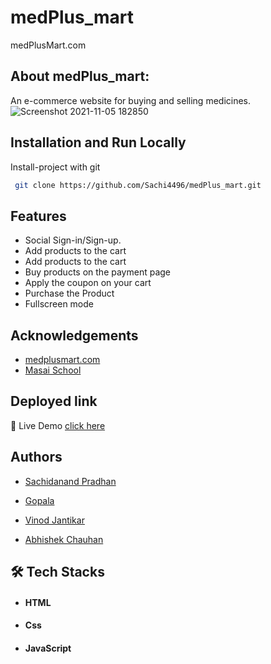 # medPlus_mart
medPlusMart.com
## About medPlus_mart:
An e-commerce website for buying and selling medicines.
![Screenshot 2021-11-05 182850](https://user-images.githubusercontent.com/53556482/140514171-158de03b-65ae-4cd0-9bef-c7f2846fae21.png)


## Installation and Run Locally

Install-project with git

```bash
 git clone https://github.com/Sachi4496/medPlus_mart.git
```

## Features

- Social Sign-in/Sign-up.
- Add products to the cart
- Add products to the cart
- Buy products on the payment page
- Apply the coupon on your cart 
- Purchase the Product
- Fullscreen mode


## Acknowledgements

 - [medplusmart.com](https://www.medplusmart.com/)
 - [Masai School](https://masaischool.com/)
 
 
<!-- ## Presentation Video :-
[Demo of project]() -->

## Deployed link
🔹 Live Demo [click here](https://sachi4496.github.io/medPlus_mart/)

## Authors
-  [Sachidanand Pradhan](https://github.com/Sachi4496)

- [Gopala](https://github.com/gopala1995)

- [Vinod Jantikar](https://github.com/Vinod-Jantikar)

- [Abhishek Chauhan]()

## 🛠 Tech Stacks
- #### HTML
- #### Css
- #### JavaScript


<!-- ## Screenshots :-
![Screenshot 2021-11-05 182850](https://user-images.githubusercontent.com/53556482/140514171-158de03b-65ae-4cd0-9bef-c7f2846fae21.png)

